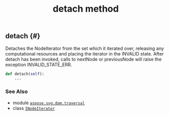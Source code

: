 ﻿---
title: detach method
second_title: Aspose.SVG for Python via .NET API References
description: 
type: docs
weight: 20
url: /python-net/aspose.svg.dom.traversal/inodeiterator/detach/
is_root: false
---

## detach {#}

Detaches the NodeIterator from the set which it iterated
over, releasing any computational resources and placing the iterator
in the INVALID state. After detach has been invoked,
calls to nextNode or previousNode will
raise the exception INVALID_STATE_ERR.



```python
def detach(self):
    ...
```





### See Also
* module [`aspose.svg.dom.traversal`](../../)
* class [`INodeIterator`](/svg/python-net/aspose.svg.dom.traversal/inodeiterator)

